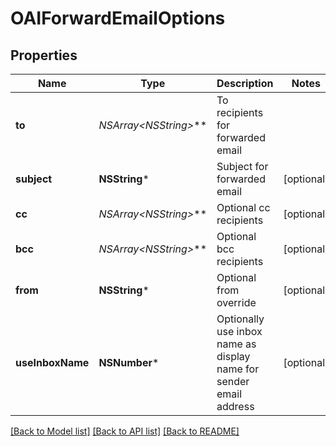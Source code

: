 # OAIForwardEmailOptions

## Properties
Name | Type | Description | Notes
------------ | ------------- | ------------- | -------------
**to** | **NSArray&lt;NSString*&gt;*** | To recipients for forwarded email | 
**subject** | **NSString*** | Subject for forwarded email | [optional] 
**cc** | **NSArray&lt;NSString*&gt;*** | Optional cc recipients | [optional] 
**bcc** | **NSArray&lt;NSString*&gt;*** | Optional bcc recipients | [optional] 
**from** | **NSString*** | Optional from override | [optional] 
**useInboxName** | **NSNumber*** | Optionally use inbox name as display name for sender email address | [optional] 

[[Back to Model list]](../README#documentation-for-models) [[Back to API list]](../README#documentation-for-api-endpoints) [[Back to README]](../README)


